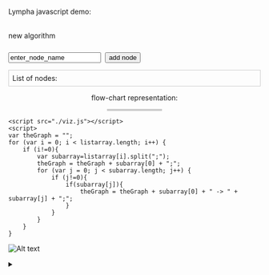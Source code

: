 <script>
document.getElementById( "demosmall").style.backgroundColor="#EFAB00";
document.getElementById( "demotext").style.color="#000000";
document.getElementById( "demo").className="menu2active";
</script>
<script>

function storageAvailable(type) {
    try {
        var storage = window[type],
            x = '__storage_test__';
        storage.setItem(x, x);
        storage.removeItem(x);
        return true;
    }
    catch(e) {
        return false;
    }
}
var listarray = ["head"];
if (storageAvailable('localStorage')) {
    // Yippee! We can use localStorage awesomeness
    var listdot = JSON.parse(localStorage.getItem("listdot"));
	//alert(listdot);
	if (listdot!=""){
		listarray = listdot.split(",");
	}
    var longus = listarray.length;
}
else {
    // Too bad, no localStorage for us
    //var list = new LinkedList();
}
</script>	
<script>
var listnew = "";
var subarray = [];
function reloading(){
	if (listnew!=""){
		listarray.push(listnew);
	}
	var listdot = listarray.join(",");
	localStorage.setItem("listdot", JSON.stringify(listdot));
	location.reload(); 
}
</script>	
<script>
function New(){
	var listdot = "";
	localStorage.setItem("listdot", JSON.stringify(listdot));
	location.reload(); 
}
	
</script>
	
<p style="text-align:left;">
	<span class="sc">Lympha</span> javascript demo:<br>
	<br>
<div class="button" onclick="New();" style="margin-bottom:1.75em;">
new algorithm
</div>
<form id="myForm"  method="post" style="margin:0 0 .25em 0;">
            <input class="inputing" type='text' id="id" name='id' value='enter_node_name' />&nbsp;
            <input class="button" type='submit' name='submit' value='add node' onclick='addParam()' />
        </form>
</p>
<p style="border:0.1em solid #cccccc;padding:0.5em;">
	List of nodes:<br>
	<script> 
	function addParam() {
		listnew = document.getElementById('id').value;
		
		reloading();
	}
	
	function addSub(i, subString) {
		//var subarray=listarray[i].split(";");
		listarray[i] = listarray[i] + ';' + document.getElementById(subString).value;
		reloading();
	}
	
	function showSub(i) {
		subs = "<div id='input2Sub"+i+"' style='display:none;'>";
		subarray=listarray[i].split(";");
		for (var j = 0; j < subarray.length; j++) {
			if (j!=0){
				if(subarray[j]){
					subs = subs + '&nbsp;&nbsp;&nbsp;' + subarray[j] + '&nbsp;<span class="button" href="javascript:void(0);" title="delete" onclick="subarray=listarray['+i+'].split(\';\');subarray.splice('+j+', '+j+');listarray['+i+']=subarray.join(\';\');reloading();">delete</span><br>';
				}
			}
			
		}
		subs = subs + "</div>";
	}
var subs = '';
	</script>	

<span id="status">
<script>
for (var i = 0; i < listarray.length; i++) {
	if (i!=0){
		var theName;
		var newdiv = document.createElement('div');
		var subarray=listarray[i].split(";");
		for (var j = 0; j < subarray.length; j++) {
			if (j==0){
				theName = subarray[j];
			}
		}
		showSub(i);
		newdiv.innerHTML = '<div style="padding:0.5em;background-color:#cccccc;width:97.5%;margin-bottom:0.66em;">' + theName + ' &nbsp;<div class="button" style="" onclick="showhide(\'arrowright'+i+'\');showhide(\'arrowdown'+i+'\');showhide(\'inputSub'+i+'\');showhide(\'input2Sub'+i+'\');">pointing to nodes&nbsp;&nbsp;<span id="arrowright'+i+'" style="font-style:normal;font-weight:bold;">&gt;</span><span id="arrowdown'+i+'" style="font-style:normal;font-weight:bold;display:none;">v</span></div><div class="button" style="float:right" href="javascript:void(0);" title="delete" onclick="listarray.splice('+i+', '+i+');reloading();">delete</div><br><div id="inputSub'+i+'" style="display:none;border:0.1em solid #777777; padding:0.25em;">' + subs + '<form style="display:style="display:inline-block;"  method="post"><input class="inputing" type="text" id="id'+i+'" name="id'+i+'" value="enter_node_name" />&nbsp;&nbsp;<input type="submit" name="submit" class="button" value="add new connection" onclick="addSub('+i+',\'id'+i+'\')" /></form></div></div>';
		document.getElementById('status').appendChild(newdiv);
	}
}		

</script>
<script>
function showhide(k){
	if(document.getElementById(k).style.display == 'none')
		{document.getElementById(k).style.display = 'inline-block';
		}else{document.getElementById(k).style.display = 'none';
	}
}

</script>
</span>
</p>
<p style="text-align:center;margin-top:.75em;">
flow-chart representation:
</p>
<p id="status2" style="text-align:center;border:0.2em solid #cccccc;margin:0em 20.5vw 0.5em 20.5vw;"></p>


    <script src="./viz.js"></script>
    <script>
    var theGraph = "";
    for (var i = 0; i < listarray.length; i++) {
		if (i!=0){
			var subarray=listarray[i].split(";");
			theGraph = theGraph + subarray[0] + ";";				
			for (var j = 0; j < subarray.length; j++) {
				if (j!=0){
					if(subarray[j]){
						theGraph = theGraph + subarray[0] + " -> " + subarray[j] + ";";
					}
				}
			}
		}
	}

![Alt text](https://g.gravizo.com/source/custom_mark10?https%3A%2F%2Fraw.githubusercontent.com%2FTLmaK0%2Fgravizo%2Fmaster%2FREADME.md)
<details> 
<summary></summary>
custom_mark10
  digraph G {
    aize ="4,4";
    main [shape=box];
    main -> parse [weight=8];
    parse -> execute;
    main -> init [style=dotted];
    main -> cleanup;
    execute -> { make_string; printf};
    init -> make_string;
    edge [color=red];
    main -> printf [style=bold,label="100 times"];
    make_string [label="make a string"];
    node [shape=box,style=filled,color=".7 .3 1.0"];
    execute -> compare;
  }
custom_mark10
</details>
    
